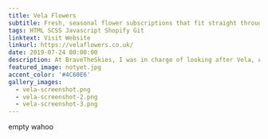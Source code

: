 ```yaml
---
title: Vela Flowers
subtitle: Fresh, seasonal flower subscriptions that fit straight through the letterbox!
tags: HTML SCSS Javascript Shopify Git
linktext: Visit Website
linkurl: https://velaflowers.co.uk/
date: 2019-07-24 00:00:00
description: At BraveTheSkies, I was in charge of looking after Vela, An internal flower subscription service built by heavily modifying an existing Shopify theme. It contains many advanced customizations including a bespoke integration with recharge and a date-picker which tags orders to make it easier for vela to dispatch their flowers.
featured_image: notyet.jpg
accent_color: '#4C60E6'
gallery_images:
  - vela-screenshot.png
  - vela-screenshot-2.png
  - vela-screenshot-3.png
---
```


empty wahoo
